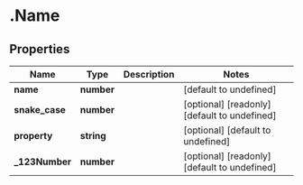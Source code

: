 # .Name

## Properties

|Name | Type | Description | Notes|
|------------ | ------------- | ------------- | -------------|
|**name** | **number** |  | [default to undefined]|
|**snake_case** | **number** |  | [optional] [readonly] [default to undefined]|
|**property** | **string** |  | [optional] [default to undefined]|
|**_123Number** | **number** |  | [optional] [readonly] [default to undefined]|



